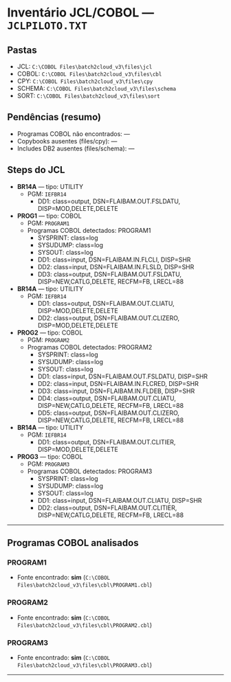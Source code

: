 # Inventário JCL/COBOL — `JCLPILOTO.TXT`

## Pastas
- JCL: `C:\COBOL Files\batch2cloud_v3\files\jcl`
- COBOL: `C:\COBOL Files\batch2cloud_v3\files\cbl`
- CPY: `C:\COBOL Files\batch2cloud_v3\files\cpy`
- SCHEMA: `C:\COBOL Files\batch2cloud_v3\files\schema`
- SORT: `C:\COBOL Files\batch2cloud_v3\files\sort`

## Pendências (resumo)
- Programas COBOL não encontrados: —
- Copybooks ausentes (files/cpy): —
- Includes DB2 ausentes (files/schema): —

## Steps do JCL
- **BR14A** — tipo: UTILITY  
  - PGM: `IEFBR14`
    - DD1: class=output, DSN=FLAIBAM.OUT.FSLDATU, DISP=MOD,DELETE,DELETE
- **PROG1** — tipo: COBOL  
  - PGM: `PROGRAM1`
  - Programas COBOL detectados: PROGRAM1
    - SYSPRINT: class=log
    - SYSUDUMP: class=log
    - SYSOUT: class=log
    - DD1: class=input, DSN=FLAIBAM.IN.FLCLI, DISP=SHR
    - DD2: class=input, DSN=FLAIBAM.IN.FLSLD, DISP=SHR
    - DD3: class=output, DSN=FLAIBAM.OUT.FSLDATU, DISP=NEW,CATLG,DELETE, RECFM=FB, LRECL=88
- **BR14A** — tipo: UTILITY  
  - PGM: `IEFBR14`
    - DD1: class=output, DSN=FLAIBAM.OUT.CLIATU, DISP=MOD,DELETE,DELETE
    - DD2: class=output, DSN=FLAIBAM.OUT.CLIZERO, DISP=MOD,DELETE,DELETE
- **PROG2** — tipo: COBOL  
  - PGM: `PROGRAM2`
  - Programas COBOL detectados: PROGRAM2
    - SYSPRINT: class=log
    - SYSUDUMP: class=log
    - SYSOUT: class=log
    - DD1: class=input, DSN=FLAIBAM.OUT.FSLDATU, DISP=SHR
    - DD2: class=input, DSN=FLAIBAM.IN.FLCRED, DISP=SHR
    - DD3: class=input, DSN=FLAIBAM.IN.FLDEB, DISP=SHR
    - DD4: class=output, DSN=FLAIBAM.OUT.CLIATU, DISP=NEW,CATLG,DELETE, RECFM=FB, LRECL=88
    - DD5: class=output, DSN=FLAIBAM.OUT.CLIZERO, DISP=NEW,CATLG,DELETE, RECFM=FB, LRECL=88
- **BR14A** — tipo: UTILITY  
  - PGM: `IEFBR14`
    - DD1: class=output, DSN=FLAIBAM.OUT.CLITIER, DISP=MOD,DELETE,DELETE
- **PROG3** — tipo: COBOL  
  - PGM: `PROGRAM3`
  - Programas COBOL detectados: PROGRAM3
    - SYSPRINT: class=log
    - SYSUDUMP: class=log
    - SYSOUT: class=log
    - DD1: class=input, DSN=FLAIBAM.OUT.CLIATU, DISP=SHR
    - DD2: class=output, DSN=FLAIBAM.OUT.CLITIER, DISP=NEW,CATLG,DELETE, RECFM=FB, LRECL=88

---
## Programas COBOL analisados
### PROGRAM1
- Fonte encontrado: **sim** (`C:\COBOL Files\batch2cloud_v3\files\cbl\PROGRAM1.cbl`)

### PROGRAM2
- Fonte encontrado: **sim** (`C:\COBOL Files\batch2cloud_v3\files\cbl\PROGRAM2.cbl`)

### PROGRAM3
- Fonte encontrado: **sim** (`C:\COBOL Files\batch2cloud_v3\files\cbl\PROGRAM3.cbl`)

---